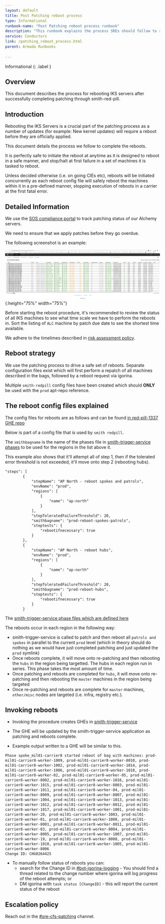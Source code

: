 ```yaml
---
layout: default
title: Post Patching reboot process
type: Informational
runbook-name: "Post Patching reboot process runbook"
description: "This runbook explains the process SREs should follow to reboot IKS machines after they have been patched"
service: Conductors
link: /patching_reboot_process.html
parent: Armada Runbooks

---
```


Informational
{: .label }

## Overview

This document describes the process for rebooting IKS servers after successfully completing patching through smith-red-pill.

## Introduction

Rebooting the IKS Servers is a crucial part of the patching process as a number of updates (for example: New kernel updates) will require a reboot before they are officially applied.

This document details the process we follow to complete the reboots.

It is perfectly safe to initiate the reboot at anytime as it is designed to reboot in a safe manner, and stop/halt at first failure in a set of machines it is tasked to reboot.

Unless decided otherwise (i.e. on going CIEs etc), reboots will be initiated concurrently as each reboot config file will safely reboot the machines within it in a pre-defined manner, stopping execution of reboots in a carrier at the first fatal error.

## Detailed Information

We use the [SOS compliance portal](https://w3.sos.ibm.com/inventory.nsf/compliance_portal.xsp?c_code=alc) to track patching status of our Alchemy servers.

We need to ensure that we apply patches before they go overdue.

The following screenshot is an example:

![SOS Dashboard](./images/sos-compliance-dashboard.png){:height="75%" width="75%"}

Before starting the reboot procedure, it's recommended to review the status of all IKS machines to see what time scale we have to perform the reboots in.
Sort the listing of `ALC` machine by patch due date to see the shortest time available.

We adhere to the timelimes described in [risk assessment policy](https://pages.github.ibm.com/ibmcloud/Security/policy/Risk-Assessment-Policy.html#vulnerability-management).

## Reboot strategy

We use the patching process to drive a safe set of reboots.  Separate configuration files exist which will first perform a repatch of all machines described in the bags, followed by a reboot request via igorina.

Multiple `smith-redpill` config files have been created which should **ONLY** be used with the `prod` apt-repo reference.

## The reboot config files explained

The config files for reboots are as follows and can be found [in red-pill-1337 GHE repo](https://github.ibm.com/alchemy-1337/smith-red-pill-creds/tree/master/smith-red-pill-test/smith-red-pill-test-configurations)

Below is part of a config file that is used by `smith redpill`.

The `smithbagname` is the name of the phases file in [smith-trigger-service phases](https://github.ibm.com/alchemy-conductors/smith-trigger-service/tree/master/phases) to be used for the regions in the list above it.

This example also shows that it'll attempt all of step 1, then if the tolerated error threshold is not exceeded, it'll move onto step 2 (rebooting hubs).
```
"steps": [
        {
            "stepName": "AP North - reboot spokes and patrols",
            "envName": "prod",
            "regions": [
                {
                    "name": "ap-north"
                }
            ],
            "stepToleratedFailureThreshold": 20,
            "smithbagname": "prod-reboot-spokes-patrols",
            "steptests": {
                "rebootifnecessary": true
            }
        },
        {
            "stepName": "AP North - reboot hubs",
            "envName": "prod",
            "regions": [
                {
                    "name": "ap-north"
                }
            ],
            "stepToleratedFailureThreshold": 20,
            "smithbagname": "prod-reboot-hubs",
            "steptests": {
                "rebootifnecessary": true
            }
        }

```

The [smith-trigger-service phase files which are defined here](https://github.ibm.com/alchemy-conductors/smith-trigger-service/tree/master/phases)

The reboots occur in each region in the following way:

- smith-trigger-service is called to patch and then reboot all `patrols and spokes` in parallel to the current `prod` level (which in theory should do nothing as we would have just completed patching and just updated the `prod` symlink)
- Once reboots complete, it will move onto re-patching and then rebooting the `hubs` in the region being targetted.  The hubs in each region run in series.  This phase takes the most amount of time.
- Once patching and reboots are completed for `hubs`, it will move onto re-patching and then rebooting the `master` machines in the region being targeted 
- Once re-patching and reboots are complete for `master` machines, `other/misc` nodes are targeted (i.e. infra, registry etc.).


## Invoking reboots

- Invoking the procedure creates GHEs in [smith-trigger-service](https://github.ibm.com/alchemy-conductors/smith-trigger-service) 

- The GHE will be updated by the smith-trigger-service application as patching and reboots complete.

- Example output written to a GHE will be similar to this.
```
Phase spoke_mil01-carrier8 started reboot of bag with machines: prod-mil01-carrier8-worker-1009, prod-mil01-carrier8-worker-8010, prod-mil01-carrier8-worker-1002, prod-mil01-carrier8-worker-1014, prod-mil01-carrier8-worker-1006, prod-mil01-carrier8-worker-1018, prod-mil01-carrier8-worker-02, prod-mil01-carrier8-worker-05, prod-mil01-carrier8-worker-8002, prod-mil01-carrier8-worker-1016, prod-mil01-carrier8-worker-1015, prod-mil01-carrier8-worker-8003, prod-mil01-carrier8-worker-1011, prod-mil01-carrier8-worker-04, prod-mil01-carrier8-worker-8009, prod-mil01-carrier8-worker-8007, prod-mil01-carrier8-worker-1004, prod-mil01-carrier8-worker-1013, prod-mil01-carrier8-worker-1012, prod-mil01-carrier8-worker-8012, prod-mil01-carrier8-worker-1017, prod-mil01-carrier8-worker-1001, prod-mil01-carrier8-worker-20, prod-mil01-carrier8-worker-1003, prod-mil01-carrier8-worker-01, prod-mil01-carrier8-worker-1008, prod-mil01-carrier8-worker-8001, prod-mil01-carrier8-worker-8011, prod-mil01-carrier8-worker-03, prod-mil01-carrier8-worker-8004, prod-mil01-carrier8-worker-8005, prod-mil01-carrier8-worker-1007, prod-mil01-carrier8-worker-19, prod-mil01-carrier8-worker-8008, prod-mil01-carrier8-worker-1010, prod-mil01-carrier8-worker-1005, prod-mil01-carrier8-worker-8006
Change ID: CHG0264425
```

- To manually follow status of reboots you can:
  - search for the Change ID in [#bot-igorina-logging](https://ibm-argonauts.slack.com/messages/CDG1R2D5Y)  - You should find a thread related to the change number where igorina will log progress of the reboot attempts; or
  - DM igorina with `task status [ChangeID]` - this will report the current status of the reboot


## Escalation policy

Reach out in the [#sre-cfs-patching](https://ibm-argonauts.slack.com/archives/G53A0G8CU) channel.